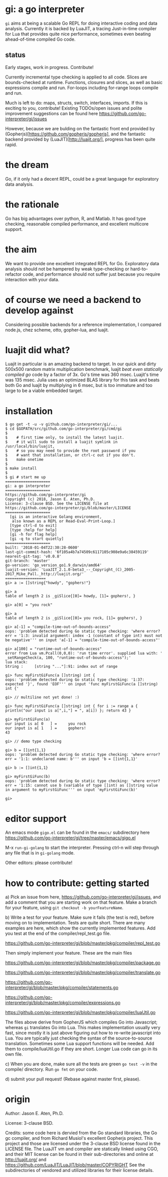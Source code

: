 gi: a go interpreter
=======
`gi` aims at being a scalable Go REPL
for doing interactive coding and data analysis.
Currently it is backed by LuaJIT, a tracing Just-in-time
compiler for Lua that provides quite
nice performance, sometimes even beating
ahead-of-time compiled Go code.

status
------
Early stages, work in progress. Contribute!

Currently incremental type checking is applied
to all code. Slices are bounds-checked at runtime.
Functions, closures and slices, as well as
basic expressions compile and run. For-loops
including for-range loops compile and run.

Much is left to do: maps, structs, switch,
interfaces, imports. If this is exciting to
you, contribute! Existing TODOs/open issues and polite improvement
suggestions can be found here
https://github.com/go-interpreter/gi/issues

However, because we are bulding on the fantastic
front end provided by (Gopherjs)[https://github.com/gopherjs/gopherjs], and the fantastic
backend provided by (LuaJIT)[http://luajit.org/], progress has been
quite rapid.

# the dream

Go, if it only had a decent REPL, could be a great
language for exploratory data analysis.

# the rationale
Go has big advantages over python, R, and Matlab.
It has good type checking, reasonable compiled performance,
and excellent multicore support.

# the aim

We want to provide one excellent integrated REPL for Go.
Exploratory data analysis should not be hampered
by weak type-checking or hard-to-refactor code,
and performance should not suffer just because
you require interaction with your data.


# of course we need a backend to develop against

Considering possible backends for a
reference implementation,
I compared node.js, chez scheme, otto,
gopher-lua, and luajit.

# luajit did what?

Luajit in particular is an amazing
backend to target. In our quick and
dirty 500x500 random matrix multiplication
benchmark, luajit *beat even statically compiled go*
code by a factor of 3x. Go's time was 360 msec.
Luajit's time was 135 msec. Julia uses an optimized
BLAS library for this task and beats both Go
and luajit by multiplying in 6 msec, but
is too immature and too large to be
a viable embedded target.

# installation

~~~
$ go get -t -u -v github.com/go-interpreter/gi/...
$ cd $GOPATH/src/github.com/go-interpreter/gi/cmd/gi
$
$    # first time only, to install the latest luajit.
$    # it will sudo to install a luajit symlink in /usr/local/bin/luajit,
$    # so you may need to provide the root password if you
$    # want that installation, or ctrl-c out if you don't.
$    make onetime
$
$ make install
$
$ gi # start me up
====================
gi: a go interpreter
====================
https://github.com/go-interpreter/gi
Copyright (c) 2018, Jason E. Aten, Ph.D.
License: 3-clause BSD. See the LICENSE file at
https://github.com/go-interpreter/gi/blob/master/LICENSE
====================
  [gi is an interactive Golang environment,
   also known as a REPL or Read-Eval-Print-Loop.]
  [type ctrl-d to exit]
  [type :help for help]
  [gi -h for flag help]
  [gi -q to start quietly]
====================
built: '2018-01-04T22:30:28-0600'
last-git-commit-hash: '6f105a4b7a74509c6117105c908e9a6c38459119'
nearest-git-tag: 'v0.0.8'
git-branch: 'master'
go-version: 'go_version_go1.9_darwin/amd64'
luajit-version: 'LuaJIT_2.1.0-beta3_--_Copyright_(C)_2005-2017_Mike_Pall._http://luajit.org/'
==================
gi> a := []string{"howdy", "gophers!"}

gi> a
table of length 2 is _giSlice{[0]= howdy, [1]= gophers!, }

gi> a[0] = "you rock"

gi> a
table of length 2 is _giSlice{[0]= you rock, [1]= gophers!, }

gi> a[-1] = "compile-time-out-of-bounds-access"
oops: 'problem detected during Go static type checking: 'where error? err = '1:3: invalid argument: index -1 (constant of type int) must not be negative''' on input 'a[-1] = "compile-time-out-of-bounds-access"'

gi> a[100] = "runtime-out-of-bounds-access"
error from Lua vm.Pcall(0,0,0): 'run time error'. supplied lua with: '	_setRangeCheck(a, 100, "runtime-out-of-bounds-access");'
lua stack:
String : 	 [string "..."]:91: index out of range

gi> func myFirstGiFunc(a []string) int {
oops: 'problem detected during Go static type checking: '1:37: expected '}', found 'EOF''' on input 'func myFirstGiFunc(a []string) int {'

gi> // multiline not yet done! :)

gi> func myFirstGiFunc(a []string) int { for i := range a { println("our input is a[",i,"] = ", a[i]) }; return 43 }

gi> myFirstGiFunc(a)
our input is a[	0	] = 	you rock
our input is a[	1	] = 	gophers!
43

gi> // demo type checking

gi> b = []int{1,1}
oops: 'problem detected during Go static type checking: 'where error? err = '1:1: undeclared name: b''' on input 'b = []int{1,1}'

gi> b := []int{1,1}

gi> myFirstGiFunc(b)
oops: 'problem detected during Go static type checking: 'where error? err = '1:15: cannot use b (variable of type []int) as []string value in argument to myFirstGiFunc''' on input 'myFirstGiFunc(b)'

gi> 
~~~

# editor support

An emacs mode `gigo.el` can be found in the `emacs/` subdirectory
here https://github.com/go-interpreter/gi/tree/master/emacs/gigo.el

M-x `run-gi-golang` to start the interpreter. Pressing ctrl-n will
step through any file that is in `gi-golang` mode. 

Other editors: please contribute!

# how to contribute: getting started

a) Pick an issue from here, https://github.com/go-interpreter/gi/issues, and add a comment that
you are starting work on that feature. Make a branch for your feature, using `git checkout -b yourFeatureName`.

b) Write a test for your feature. Make sure it fails (the test is red), before
moving on to implementation. Tests are quite short. There are many examples are here,
which show the currently implemented features. Add you test at the end of
the compiler/repl_test.go file.

https://github.com/go-interpreter/gi/blob/master/pkg/compiler/repl_test.go

Then simply implement your feature. These are the main files

https://github.com/go-interpreter/gi/blob/master/pkg/compiler/package.go

https://github.com/go-interpreter/gi/blob/master/pkg/compiler/translate.go

https://github.com/go-interpreter/gi/blob/master/pkg/compiler/statements.go

https://github.com/go-interpreter/gi/blob/master/pkg/compiler/expressions.go

https://github.com/go-interpreter/gi/blob/master/pkg/compiler/luaUtil.go

The files above derive from GopherJS which compiles Go into Javascript; whereas `gi` translates Go into
Lua. This makes implementation usually very fast, since mostly it is just
above figuring out how to re-write javascript into Lua. You are typically just
checking the syntax of the source-to-source translation. Sometimes some
Lua support functions will be needed. Add them to compile/luaUtil.go if
they are short. Longer Lua code can go in its own file.

c) When you are done, make sure all the tests are green `go test -v` in the compile/ directory.
Run `go fmt` on your code.

d) submit your pull request! (Rebase against master first, please).

# origin

Author: Jason E. Aten, Ph.D.

License: 3-clause BSD.

Credits: some code here is dervied from the Go standard
libraries, the Go gc compiler,  and from Richard Musiol's excellent Gopherjs project.
This project and those are licensed under the 3-clause BSD license
found in the LICENSE file. The LuaJIT vm and compiler are statically linked
using CGO, and their MIT license can be found in their sub-directories
and online at http://luajit.org/ and https://github.com/LuaJIT/LuaJIT/blob/master/COPYRIGHT
See the subdirectories of vendored and utilized libraries for their
license details.
